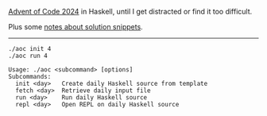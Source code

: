 [Advent of Code 2024][aoc] in Haskell, until I get distracted or find it too difficult.

[aoc]: https://adventofcode.com/2024

Plus some [notes about solution snippets](./misc.md).

---

```
./aoc init 4
./aoc run 4
```

```
Usage: ./aoc <subcommand> [options]
Subcommands:
  init <day>   Create daily Haskell source from template
  fetch <day>  Retrieve daily input file
  run <day>    Run daily Haskell source
  repl <day>   Open REPL on daily Haskell source
```
